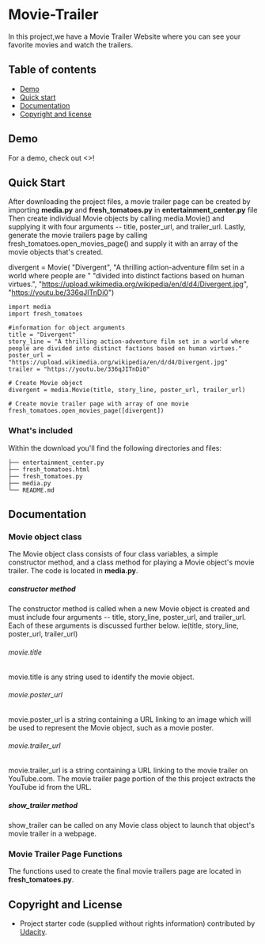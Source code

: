 # Movie-Trailer
In this project,we have a Movie Trailer Website where you can see your favorite movies and watch the trailers.
## Table of contents

- [Demo](#demo)
- [Quick start](#quick-start)
- [Documentation](#documentation)
- [Copyright and license](#copyright-and-license)

## Demo

For a demo, check out <>!

## Quick Start

After downloading the project files,
 a movie trailer page can be created by importing **media.py**
  and **fresh_tomatoes.py** in **entertainment_center.py** file
Then create individual Movie objects by calling media.Movie()
and supplying it with four arguments 
-- title,  poster_url, and trailer_url. Lastly, 
 generate the movie trailers page by calling fresh_tomatoes.open_movies_page() 
and supply it with an array of the movie objects that's created. 





divergent = Movie(
    "Divergent",
    "A thrilling action-adventure film set in a world where people are "
    "divided into distinct factions based on human virtues.",
    "https://upload.wikimedia.org/wikipedia/en/d/d4/Divergent.jpg",
    "https://youtu.be/336qJITnDi0")

```
import media
import fresh_tomatoes

#information for object arguments
title = "Divergent"
story_line = "A thrilling action-adventure film set in a world where people are divided into distinct factions based on human virtues."
poster_url = "https://upload.wikimedia.org/wikipedia/en/d/d4/Divergent.jpg"
trailer = "https://youtu.be/336qJITnDi0"

# Create Movie object
divergent = media.Movie(title, story_line, poster_url, trailer_url)

# Create movie trailer page with array of one movie
fresh_tomatoes.open_movies_page([divergent])

```

### What's included

Within the download you'll find the following directories and files:

```
├── entertainment_center.py
├── fresh_tomatoes.html
├── fresh_tomatoes.py
├── media.py
└── README.md
```

## Documentation

### Movie object class

The Movie object class consists of four class variables, 
a simple constructor method, and a class method for playing a Movie object's movie trailer.
 The code is located in **media.py**. 

##### constructor method

The constructor method is called when a new Movie object is created 
and must include four arguments 
-- title, story_line, poster_url, and trailer_url.
 Each of these arguments is discussed further below.
ie(title, story_line, poster_url, trailer_url)


###### movie.title

movie.title is any string used to identify the movie object.

###### movie.poster_url

movie.poster_url is a string containing a URL linking to an image which will be used to represent the Movie object,
 such as a movie poster. 

###### movie.trailer_url

movie.trailer_url is a string containing a URL linking to the movie trailer on YouTube.com. 
The movie trailer page portion of the this project extracts the YouTube id from the URL.

##### show_trailer method

show_trailer can be called on any Movie class object to launch that object's movie trailer in a webpage.

### Movie Trailer Page Functions 

The functions used to create the final movie trailers page are located in **fresh_tomatoes.py**.

## Copyright and License

- Project starter code (supplied without rights information) contributed by [Udacity](http://www.udacity.com).





